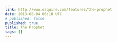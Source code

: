 ```yaml
---
link: http://www.esquire.com/features/the-prophet
date: 2013-08-04 06:10 UTC
# published: false
published: true
title: The Prophet
tags: []
---
```



